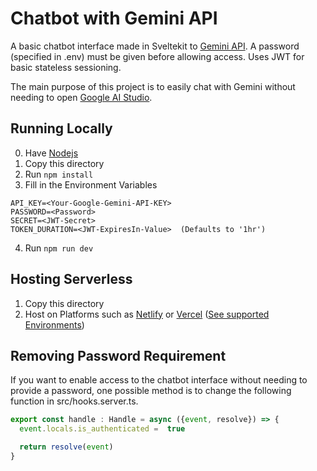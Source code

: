 # Chatbot with Gemini API

A basic chatbot interface made in Sveltekit to [Gemini API](https://ai.google.dev/). 
A password (specified in .env) must be given before allowing access. 
Uses JWT for basic stateless sessioning.


The main purpose of this project is to easily chat with
Gemini without needing to open [Google AI Studio](https://ai.google.dev/aistudio).


## Running Locally
0. Have [Nodejs](https://nodejs.org/en)
1. Copy this directory
2. Run `npm install`
3. Fill in the Environment Variables
```env
API_KEY=<Your-Google-Gemini-API-KEY>
PASSWORD=<Password>
SECRET=<JWT-Secret>
TOKEN_DURATION=<JWT-ExpiresIn-Value>  (Defaults to '1hr')
```
4. Run `npm run dev`


## Hosting Serverless
1. Copy this directory
2. Host on Platforms such as [Netlify](https://www.netlify.com/) or 
    [Vercel](https://www.vercel.com/) ([See supported Environments](https://kit.svelte.dev/docs/adapter-auto))


## Removing Password Requirement
If you want to enable access to the chatbot interface without needing to provide a password, one possible method is to change the following function in src/hooks.server.ts.
```ts
export const handle : Handle = async ({event, resolve}) => {
  event.locals.is_authenticated =  true

  return resolve(event)
}

```
